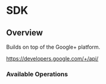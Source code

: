 # SDK

## Overview

Builds on top of the Google+ platform.

<https://developers.google.com/+/api/>
### Available Operations

